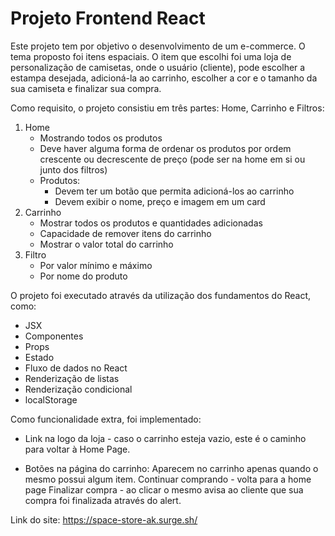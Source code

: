 # Projeto Frontend React

Este projeto tem por objetivo o desenvolvimento de um e-commerce. O tema proposto foi itens espaciais.
O item que escolhi foi uma loja de personalização de camisetas, onde o usuário (cliente), pode escolher a estampa desejada, adicioná-la ao carrinho, escolher a cor e o tamanho da sua camiseta e finalizar sua compra.

Como requisito, o projeto consistiu em três partes: Home, Carrinho e Filtros:

1. Home
    - Mostrando todos os produtos
    - Deve haver alguma forma de ordenar os produtos por ordem crescente ou decrescente de preço (pode ser na home em si ou junto dos filtros)
    - Produtos:
        - Devem ter um botão que permita adicioná-los ao carrinho
        - Devem exibir o nome, preço e imagem em um card
2. Carrinho
    - Mostrar todos os produtos e quantidades adicionadas
    - Capacidade de remover itens do carrinho
    - Mostrar o valor total do carrinho
3. Filtro
    - Por valor mínimo e máximo
    - Por nome do produto

O projeto foi executado através da utilização dos fundamentos do React, como:

- JSX
- Componentes
- Props
- Estado
- Fluxo de dados no React
- Renderização de listas
- Renderização condicional
- localStorage

Como funcionalidade extra, foi implementado:

- Link na logo da loja - caso o carrinho esteja vazio, este é o caminho para voltar à Home Page.

- Botões na página do carrinho: Aparecem no carrinho apenas quando o mesmo possui algum item.
Continuar comprando - volta para a home page
Finalizar compra - ao clicar o mesmo avisa ao cliente que sua compra foi finalizada através do alert.

Link do site: https://space-store-ak.surge.sh/


